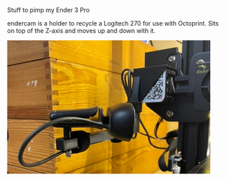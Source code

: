 Stuff to pimp my Ender 3 Pro

endercam is a holder to recycle a Logitech 270 for use with Octoprint. Sits on top of the Z-axis and moves up and down with it.

![endercam](endercam.jpg "endercam")
